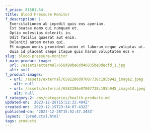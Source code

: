 ```yaml
---
f_price: 81581.54
title: Blood Pressure Monitor
f_description: |-
  Exercitationem ab impedit quis eos aperiam.
  Est beatae nemo qui numquam et.
  Optio molestias deleniti in.
  Odit facilis quaerat aut enim.
  Deleniti autem natus qui.
  Et magnam omnis provident animi et laborum neque voluptas ut.
  Quia id placeat saepe itaque quis harum voluptatem eos v
slug: blood-pressure-monitor
f_main-product-image:
  url: /assets/external/658d99be6dd46835be0decfd_1.jpg
  alt: null
f_product-images:
  - url: /assets/external/6582286d07007738c195b942_image2.jpeg
    alt: null
  - url: /assets/external/6582286e07007738c195b945_image14.jpeg
    alt: null
f_category-2: cms/categories/health-products.md
updated-on: '2023-12-28T15:52:33.484Z'
created-on: '2023-12-19T23:34:07.432Z'
published-on: '2023-12-28T15:52:47.345Z'
layout: '[products].html'
tags: products
---
```




